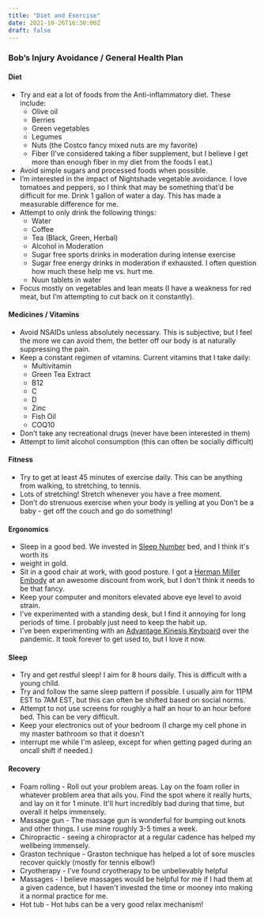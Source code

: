 ```yaml
---
title: "Diet and Exercise"
date: 2021-10-26T16:30:00Z
draft: false
---
```


### Bob’s Injury Avoidance / General Health Plan

#### Diet
* Try and eat a lot of foods from the Anti-inflammatory diet. These include:
  * Olive oil
  * Berries
  * Green vegetables
  * Legumes
  * Nuts (the Costco fancy mixed nuts are my favorite)
  * Fiber (I’ve considered taking a fiber supplement, but I believe I get more than enough fiber in my diet from the foods I
  eat.)
* Avoid simple sugars and processed foods when possible.
* I’m interested in the impact of Nightshade vegetable avoidance. I love tomatoes and peppers, so I think that may be something that’d be difficult for me. Drink 1 gallon of water a day.
This has made a measurable difference for me. 
* Attempt to only drink the following things:
  * Water
  * Coffee
  * Tea (Black, Green, Herbal)
  * Alcohol in Moderation
  * Sugar free sports drinks in moderation during intense exercise 
  * Sugar free energy drinks in moderation if exhausted. I often question how much these help me vs. hurt me. 
  * Nuun tablets in water
* Focus mostly on vegetables and lean meats (I have a weakness for red meat, but I’m attempting to cut back on it constantly).

#### Medicines / Vitamins
* Avoid NSAIDs unless absolutely necessary. This is subjective, but I feel the more we can avoid
them, the better off our body is at naturally suppressing the pain.
* Keep a constant regimen of vitamins. Current vitamins that I take daily:
  * Multivitamin
  * Green Tea Extract
  * B12
  * C
  * D
  * Zinc
  * Fish Oil
  * COQ10
* Don’t take any recreational drugs (never have been interested in them)
* Attempt to limit alcohol consumption (this can often be socially difficult)

#### Fitness
* Try to get at least 45 minutes of exercise daily. This can be anything from walking, to stretching, to tennis.
* Lots of stretching!  Stretch whenever you have a free moment. 
* Don’t do strenuous exercise when your body is yelling at you Don’t be a baby - get off the couch and go do something!

#### Ergonomics
* Sleep in a good bed.  We invested in [Sleep Number](https://www.sleepnumber.com/) bed, and I think it's worth its 
* weight in gold.
* Sit in a good chair at work, with good posture.  I got a [Herman Miller Embody](https://www.hermanmiller.com/products/seating/office-chairs/embody-chairs/) at an awesome discount from work, but I don't think it needs to be that fancy.
* Keep your computer and monitors elevated above eye level to avoid strain.
* I've experimented with a standing desk, but I find it annoying for long periods of time.  I probably just need to keep the habit up.
* I've been experimenting with an [Advantage Kinesis Keyboard](https://kinesis-ergo.com/shop/advantage2/) over the pandemic.  It took forever to get used to, but 
I love it now.

#### Sleep
* Try and get restful sleep!  I aim for 8 hours daily.  This is difficult with a young child.
* Try and follow the same sleep pattern if possible.  I usually aim for 11PM EST to 7AM EST, but this can often be shifted based on social norms.
* Attempt to not use screens for roughly a half an hour to an hour before bed.  This can be very difficult.
* Keep your electronics out of your bedroom (I charge my cell phone in my master bathroom so that it doesn't 
* interrupt me while I'm asleep, except for when getting paged during an oncall shift if needed.)

#### Recovery
* Foam rolling - Roll out your problem areas.  Lay on the foam roller in whatever problem area that ails you.  Find the spot where it really hurts, and lay on it for 1 minute.  It'll hurt incredibly bad during that time, but overall it helps immensely.
* Massage gun - The massage gun is wonderful for bumping out knots and other things.  I use mine roughly 3-5 times a week.
* Chiropractic - seeing a chiropractor at a regular cadence has helped my wellbeing immensely.
* Graston technique - Graston technique has helped a lot of sore muscles recover quickly (mostly for tennis elbow!)
* Cryotherapy - I've found cryotherapy to be unbelievably helpful
* Massages - I believe massages would be helpful for me if I had them at a given cadence, but I haven't invested the time or mooney into making it a normal practice for me.
* Hot tub - Hot tubs can be a very good relax mechanism!
